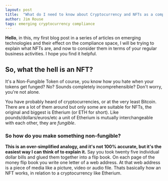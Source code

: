 ```yaml
---
layout: post
title:  "What do I need to know about Cryptocurrency and NFTs as a compliance officer?"
author: Jim Rouse
tags: emerging cryptocurrency compliance
---
```

**Hello**, in this, my first blog post in a series of articles on emerging technologies and their effect on the compliance space, I will be trying to explain what NFTs are, and now to consider them in terms of your regular business activities.
I hope you find it helpful. 

## So, what the hell is an NFT?

It's a Non-Fungible Token of course, you know how you hate when your tokens get funged? No? Sounds completely incomprehensible? Don't worry, you're not alone.

You have probably heard of cryptocurrencies, or at the very least Bitcoin. There are a lot of them around but only some are suitable for NFTs, the original and biggest is Etherium (or ETH for short). Like pounds/dollars/euros/etc a unit of Etherium is mutually interchangeable with each other, they are *fungible*.

### So how do you make something non-fungible?

**This is an over-simplified analogy, and it's not 100% accurate, but it's the easiest way I can think of to explain it.** Say you took twenty five individual dollar bills and glued them together into a flip book. On each page of the money flip book you write one letter of a web address. At that web address is a piece of media like a picture, video or audio file. Thats basically how an NFT works, in relation to a cryptocurrency like Etherium.